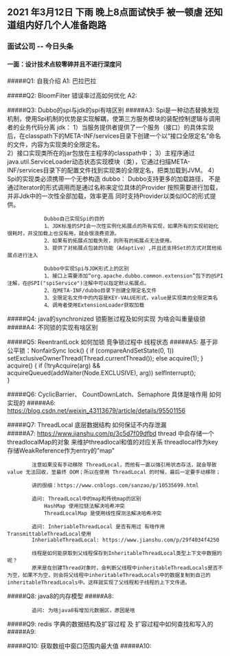 ## 2021 年3月12日 下雨 晚上8点面试快手 被一顿虐 还知道组内好几个人准备跑路

### 面试公司 -- 今日头条


#### 一面：设计技术点较零碎并且不进行深度问
   
   
   #####Q1: 自我介绍
   A1: 巴拉巴拉
   
   #####Q2: BloomFilter 错误率过高如何优化
   A2: 
         
 
   #####Q3: Dubbo的spi与jdk的spi有啥区别
   #####A3: 
            Spi是一种动态替换发现机制，使用Spi机制的优势是实现解耦，使第三方服务模块的装配控制逻辑与调用者的业务代码分离
            jdk：
                1）当服务提供者提供了一个服务（接口）的具体实现后，在classpath下的META-INF/services目录下创建一个以“接口全限定名”命名的文件，内容为实现类的全限定名。            
                2）接口实现类所在的jar包放在主程序的classpath中；
                3）主程序通过java.util.ServiceLoader动态状态实现模块（类），它通过扫描META-INF/services目录下的配置文件找到实现类的全限定名，把类加载到JVM。
                4）Spi的实现类必须携带一个无参构造
            dubbo：
                Dubbo支持更多的加载路径，
                不是通过Iterator的形式调用而是通过名称来定位具体的Provider
                按照需要进行加载，并非Jdk中的一次性全部加载，效率更高
                同时支持Provider以类似IOC的形式提供。    
                
                Dubbo自己实现Spi的目的
                1、JDK标准的SPI会一次性实例化拓展点的所有实现，如果所有的实现初始化很耗时，并没加载上也没有用，就会很浪费资源。
                2、如果有的拓展点加载失败，则所有的拓展点无法使用。
                3、提供了对拓展点包装的功能（Adaptive）,并且还支持Set的方式对其他拓展点进行注入
                
                Dubbo中实现Spi与JDK形式上的区别
                1、接口上需要添加“org.apache.dubbo.common.extension”包下的@SPI注解，在@SPI("spiService")注解中可以指定默认拓展点。
                2、在META-INF/dubbo目录下创建全限定名文件
                3、全限定名文件中的内容是KEY-VALUE形式，value是实现类的全限定类名
                4、调用者使用ExtensionLoader获取加载
   
   #####Q4: java的synchronized 锁膨胀过程及如何实现 为啥会叫重量级锁
   #####A4: 
            不同锁的实现有啥区别

   #####Q5: ReentrantLock 如何加锁 竞争锁过程中  线程状态
   #####A5:
            基于非公平锁：NonfairSync
            lock() {
             if (compareAndSetState(0, 1))
                setExclusiveOwnerThread(Thread.currentThread());
             else
                acquire(1);
             }   
             acquire() {
                if (!tryAcquire(arg) &&
                    acquireQueued(addWaiter(Node.EXCLUSIVE), arg))
                 selfInterrupt();    
            }

   #####Q6: CyclicBarrier、 CountDownLatch、Semaphore 具体是啥作用 如何实现的
   #####A6: 
            https://blog.csdn.net/weixin_43113679/article/details/95501156

            
           
   
   #####Q7: ThreadLocal 底层数据结构 如何保证不内存泄漏  
   #####A7: 
            https://www.jianshu.com/p/3c5d7f09dfbd
            thread 中会存储一个threadlocalMap的对象 来维护threadlocal和值的对应关系 threadlocal作为key 存储WeakReference作为entry的"map"
            
            注意如果没有手动移除 ThreadLocal，而他有一直以强引用状态存活，就会导致 value 无法回收，至最终 OOM；所以在使用 ThreadLocal 的时候，最后一定要手动移除；
            
            讲的很细：https://www.cnblogs.com/sanzao/p/10535699.html
            
            追问: ThreadLocal中的map和传统map的区别
                HashMap 使用拉链法解决哈希冲突
                ThreadLocalMap 是使用线性探测法解决哈希冲突
          
            追问: InheriableThreadLocal 是否有用过 有啥作用 TransmittableThreadLocal使用
            InheriableThreadLocal: https://www.jianshu.com/p/29f4034f4250
            
            线程是如何能获取到父线程保存到InheritableThreadLocal类型上下文中数据的呢？
            原来是在创建Thread对象时，会判断父线程中inheritableThreadLocals是否不为空，如果不为空，则会将父线程中inheritableThreadLocals中的数据复制到自己的inheritableThreadLocals中。这样就实现了父线程和子线程的上下文传递。
           
   
   #####Q8: java8的内存模型
   #####A8: 
            
            追问: 为啥java8有增加元数据区，原因是啥
            
   
   #####Q9: redis 字典的数据结构及扩容过程 及 扩容过程中如何查找和写入的
   #####A9: 
            
   
   #####Q10: 获取数组中窗口范围内最大值
   #####A10: 
            
   
   
  